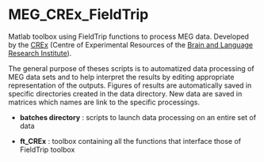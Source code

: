 # MEG_CREx_FieldTrip
Matlab toolbox using FieldTrip functions to process MEG data. 
Developed by the <a href="http://blricrex.hypotheses.org/" target="_blank">CREx</a> (Centre of Experimental Resources of the <a href="http://www.blri.fr/" target="_blank">Brain and Language Research Institute</a>). 

The general purpose of theses scripts is to automatized data processing of MEG data sets and to help interpret the results by editing appropriate representation of the outputs. 
Figures of results are automatically saved in specific directories created in the data directory. New data are saved in matrices which names are link to the specific processings.

* **batches directory** : scripts to launch data processing on an entire set of data

* **ft_CREx** : toolbox containing all the functions that interface those of FieldTrip toolbox


